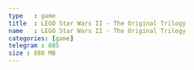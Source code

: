 ```yaml
---
type   : game
title  : LEGO Star Wars II - The Original Trilogy
name   : LEGO Star Wars II - The Original Trilogy
categories: [game]
telegram : 885
size : 888 MB
---
```



